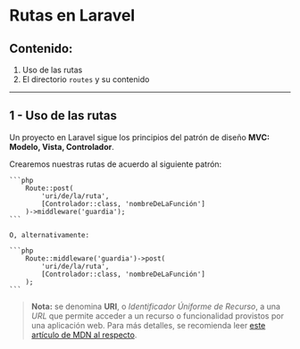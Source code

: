 # Rutas en Laravel

## Contenido:

1. Uso de las rutas
1. El directorio `routes` y su contenido

---

## 1 - Uso de las rutas

Un proyecto en Laravel sigue los principios del patrón de diseño **MVC: Modelo, Vista, Controlador**.



Crearemos nuestras rutas de acuerdo al siguiente patrón:

    ```php
        Route::post(
            'uri/de/la/ruta',
            [Controlador::class, 'nombreDeLaFunción']
        )->middleware('guardia');
    ```

    O, alternativamente:

    ```php
        Route::middleware('guardia')->post(
            'uri/de/la/ruta',
            [Controlador::class, 'nombreDeLaFunción']
        );
    ```
> **Nota:** se denomina **URI**, o _Identificador Úniforme de Recurso_, a una _URL_ que permite acceder a un recurso o funcionalidad provistos por una aplicación web. Para más detalles, se recomienda leer [este artículo de MDN al respecto][l6].

[l6]: https://developer.mozilla.org/en-US/docs/Web/URI
